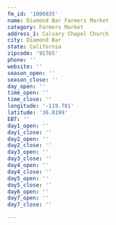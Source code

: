```yaml
---
fm_id: '1006035'
name: Diamond Bar Farmers Market
category: Farmers Market
address_1: Calvary Chapel Church
city: Diamond Bar
state: California
zipcode: '91765'
phone: ''
website: ''
season_open: ''
season_close: ''
day_open: ''
time_open: ''
time_close: ''
longitude: '-119.781'
latitude: '36.8199'
EBT: ''
day1_open: ''
day1_close: ''
day2_open: ''
day2_close: ''
day3_open: ''
day3_close: ''
day4_open: ''
day4_close: ''
day5_open: ''
day5_close: ''
day6_open: ''
day7_open: ''
day7_close: ''

---
```

